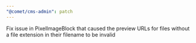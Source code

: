 ```yaml
---
"@comet/cms-admin": patch
---
```


Fix issue in PixelImageBlock that caused the preview URLs for files without a file extension in their filename to be invalid
